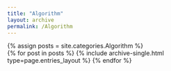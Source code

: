 ```yaml
---
title: "Algorithm"
layout: archive
permalink: /Algorithm
---
```



{% assign posts = site.categories.Algorithm %}  
{% for post in posts %} {% include archive-single.html type=page.entries_layout %} {% endfor %}
